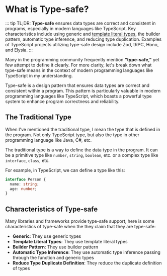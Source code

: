 # What is Type-safe?

::: tip TL;DR:
**Type-safe** ensures data types are correct and consistent in programs, especially in modern languages like TypeScript. Key characteristics include using generic and [template literal types](./data-structure/template-literal-types), the builder pattern, automatic type inference, and reducing type duplication. Examples of TypeScript projects utilizing type-safe design include Zod, tRPC, Hono, and Elysia.
:::

Many in the programming community frequently mention **"type-safe,"** yet few attempt to define it clearly. For more clarity, let's break down what type-safe means in the context of modern programming languages like TypeScript in my understanding.

Type-safe is a design pattern that ensures data types are correct and consistent within a program. This pattern is particularly valuable in modern programming languages like TypeScript, which boasts a powerful type system to enhance program correctness and reliability.

## The Traditional Type

When I've mentioned the traditional type, I mean the type that is defined in the program. Not only TypeScript type, but also the type in other programming language like Java, C#, etc.

The traditional type is a way to define the data type in the program. It can be a primitive type like `number`, `string`, `boolean`, etc. or a complex type like `interface`, `class`, etc.

For example, in TypeScript, we can define a type like this:

```ts twoslash
interface Person {
  name: string;
  age: number;
}
```

## Characteristics of Type-safe

Many libraries and frameworks provide type-safe support, here is some characteristics of type-safe when the they claim that they are type-safe:

- **Generic**: They use generic types
- **Template Literal Types**: They use template literal types
- **Builder Pattern**: They use builder pattern
- **Automatic Type Inference**: They use automatic type inference passing through the function and generic types
- **Reduce Type Duplicate Definition**: They reduce the duplicate definition of types